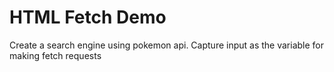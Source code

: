 # HTML Fetch Demo

Create a search engine using pokemon api.
Capture input as the variable for making fetch requests
